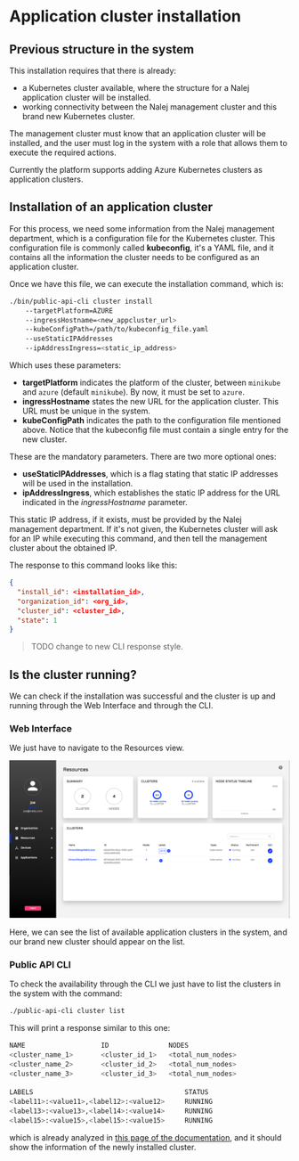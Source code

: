 # Application cluster installation

## Previous structure in the system

This installation requires that there is already:

- a Kubernetes cluster available, where the structure for a Nalej application cluster will be installed.
- working connectivity between the Nalej management cluster and this brand new Kubernetes cluster.

The management cluster must know that an application cluster will be installed, and the user must log in the system with a role that allows them to execute the required actions.

Currently the platform supports adding Azure Kubernetes clusters as application clusters. 

## Installation of an application cluster

For this process, we need some information from the Nalej management department, which is a configuration file for the Kubernetes cluster. This configuration file is commonly called **kubeconfig**, it's a YAML file, and it contains all the information the cluster needs to be configured as an application cluster.

Once we have this file, we can execute the installation command, which is:

```bash
./bin/public-api-cli cluster install 
	--targetPlatform=AZURE 
	--ingressHostname=<new_appcluster_url> 
	--kubeConfigPath=/path/to/kubeconfig_file.yaml 
	--useStaticIPAddresses 
	--ipAddressIngress=<static_ip_address>
```

Which uses these parameters:

- **targetPlatform** indicates the platform of the cluster, between `minikube` and  `azure` (default `minikube`). By now, it must be set to `azure`.
- **ingressHostname** states the new URL for the application cluster. This URL must be unique in the system.
- **kubeConfigPath** indicates the path to the configuration file mentioned above. Notice that the kubeconfig file must contain a single entry for the new cluster.

These are the mandatory parameters. There are two more optional ones:

- **useStaticIPAddresses**, which is a flag stating that static IP addresses will be used in the installation.
- **ipAddressIngress**, which establishes the static IP address for the URL indicated in the *ingressHostname* parameter.

 This static IP address, if it exists, must be provided by the Nalej management department. If it's not given, the Kubernetes cluster will ask for an IP while executing this command, and then tell the management cluster about the obtained IP.

The response to this command looks like this:

```json
{
  "install_id": <installation_id>,
  "organization_id": <org_id>,
  "cluster_id": <cluster_id>,
  "state": 1
}
```

> TODO change to new CLI response style.

## Is the cluster running?

We can check if the installation was successful and the cluster is up and running through the Web Interface and through the CLI.

### Web Interface

We just have to navigate to the Resources view.

![Resources list view.](../.gitbook/assets/res_list.png)

Here, we can see the list of available application clusters in the system, and our brand new cluster should appear on the list.

### Public API CLI

To check the availability through the CLI we just have to list the clusters in the system with the command:

```bash
./public-api-cli cluster list
```

This will print a response similar to this one:

```bash
NAME                   ID          		NODES   
<cluster_name_1>	   <cluster_id_1> 	<total_num_nodes>
<cluster_name_2>	   <cluster_id_2> 	<total_num_nodes>
<cluster_name_3>	   <cluster_id_3> 	<total_num_nodes>

LABELS										STATUS
<label11>:<value11>,<label12>:<value12>		RUNNING
<label13>:<value13>,<label14>:<value14>		RUNNING
<label15>:<value15>,<label15>:<value15>		RUNNING
```

which is already analyzed in [this page of the documentation](resources.md), and it should show the information of the newly installed cluster.

